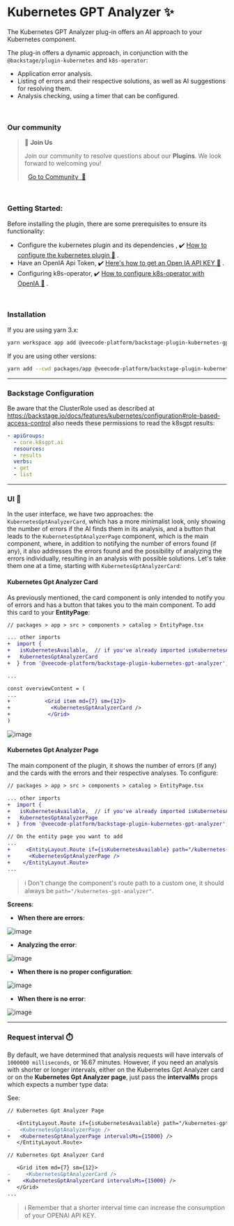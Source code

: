# Kubernetes GPT Analyzer ✨

The Kubernetes GPT Analyzer plug-in offers an AI approach to your Kubernetes component.

The plug-in offers a dynamic approach, in conjunction with the `@backstage/plugin-kubernetes` and `k8s-operator`:

- Application error analysis.
- Listing of errors and their respective solutions, as well as AI suggestions for resolving them.
- Analysis checking, using a timer that can be configured.
  
<br>

### Our community 

> 💬  **Join Us**
>
> Join our community to resolve questions about our **Plugins**. We look forward to welcoming you! <br>
>
>    [Go to Community  🚀](https://github.com/orgs/veecode-platform/discussions)

<br>

### Getting Started:



Before installing the plugin, there are some prerequisites to ensure its functionality:

- Configure the kubernetes plugin and its dependencies , :heavy_check_mark: [How to configure the kubernetes plugin :page_with_curl:](https://backstage.io/docs/features/kubernetes/) .
- Have an OpenIA Api Token, :heavy_check_mark: [Here's how to get an Open IA API KEY :page_with_curl:](https://openai.com/index/openai-api/) .
- Configuring k8s-operator, :heavy_check_mark: [How to configure k8s-operator with OpenIA :page_with_curl:](https://github.com/k8sgpt-ai/k8sgpt-operator/) .
<br>


### Installation

If you are using yarn 3.x:

```bash
yarn workspace app add @veecode-platform/backstage-plugin-kubernetes-gpt-analyzer
```

If you are using other versions:

```bash
yarn add --cwd packages/app @veecode-platform/backstage-plugin-kubernetes-gpt-analyzer
```


---


### Backstage Configuration

Be aware that the ClusterRole used as described at https://backstage.io/docs/features/kubernetes/configuration#role-based-access-control also needs these permissions to read the k8sgpt results:

```yaml
- apiGroups:
  - core.k8sgpt.ai
  resources:
  - results
  verbs:
  - get
  - list
```

---

### UI 🎨

In the user interface, we have two approaches: the `KubernetesGptAnalyzerCard`, which has a more minimalist look, only showing the number of errors if the AI finds them in its analysis, and a button that leads to the `KubernetesGptAnalyzerPage` component, which is the main component, where, in addition to notifying the number of errors found (if any), it also addresses the errors found and the possibility of analyzing the errors individually, resulting in an analysis with possible solutions.
Let's take them one at a time, starting with `KubernetesGptAnalyzerCard`:


#### Kubernetes Gpt Analyzer Card

As previously mentioned, the card component is only intended to notify you of errors and has a button that takes you to the main component.
To add this card to your **EntityPage**:

```diff
// packages > app > src > components > catalog > EntityPage.tsx

... other imports
+  import {
+   isKubernetesAvailable,  // if you've already imported isKubernetesAvailable from the @backstage/plugin-kubernetes plugin, you don't need to import it again
+   KubernetesGptAnalyzerCard
+  } from '@veecode-platform/backstage-plugin-kubernetes-gpt-analyzer'; 

...

const overviewContent = (
...
+           <Grid item md={7} sm={12}>
+             <KubernetesGptAnalyzerCard />
+            </Grid>
)

```

![image](https://github.com/veecode-platform/platform-backstage-plugins/assets/84424883/d1579577-fbcd-4f5b-9689-bcc2c648bd89)
<br>


#### Kubernetes Gpt Analyzer Page

The main component of the plugin, it shows the number of errors (if any) and the cards with the errors and their respective analyses.
To configure:

```diff
// packages > app > src > components > catalog > EntityPage.tsx

... other imports
+  import {
+   isKubernetesAvailable,  // if you've already imported isKubernetesAvailable from the @backstage/plugin-kubernetes plugin, you don't need to import it again
+   KubernetesGptAnalyzerPage
+  } from '@veecode-platform/backstage-plugin-kubernetes-gpt-analyzer'; 

// On the entity page you want to add
...
+     <EntityLayout.Route if={isKubernetesAvailable} path="/kubernetes-gpt-analyzer" title="Kubernetes GPT">
+      <KubernetesGptAnalyzerPage />
+    </EntityLayout.Route>
...

```

> ℹ️ Don't change the component's route path to a custom one, it should always be `path="/kubernetes-gpt-analyzer"`.

**Screens**:

- **When there are errors**:
  
![image](https://github.com/veecode-platform/platform-backstage-plugins/assets/84424883/b06c1851-96f2-4990-bd7a-8902339b0b1d)

- **Analyzing the error**:

![image](https://github.com/veecode-platform/platform-backstage-plugins/assets/84424883/1349d500-a66e-4daf-8816-5cd3de56b8fc)

- **When there is no proper configuration**:

![image](https://github.com/veecode-platform/platform-backstage-plugins/assets/84424883/b5cb8d71-7c3a-4870-8326-357b5d4066a1)

- **When there is no error**:

![image](https://github.com/veecode-platform/platform-backstage-plugins/assets/84424883/2f346a55-33ad-4852-8c6a-ccbb80cb1f3e)

---

### Request interval ⏱️

By default, we have determined that analysis requests will have intervals of `1000000 milliseconds`, or 16.67 minutes. However, if you need an analysis with shorter or longer intervals, either on the Kubernetes Gpt Analyzer card or on the **Kubernetes Gpt Analyzer page**, just pass the **intervalMs** props which expects a number type data:

See:

```diff
// Kubernetes Gpt Analyzer Page

   <EntityLayout.Route if={isKubernetesAvailable} path="/kubernetes-gpt-analyzer" title="Kubernetes GPT">
-   <KubernetesGptAnalyzerPage />
+   <KubernetesGptAnalyzerPage intervalsMs={15000} />
   </EntityLayout.Route>

// Kubernetes Gpt Analyzer Card

   <Grid item md={7} sm={12}>
-     <KubernetesGptAnalyzerCard />
+    <KubernetesGptAnalyzerCard intervalsMs={15000} />
   </Grid>
...
```

> ℹ️ Remember that a shorter interval time can increase the consumption of your OPENAI API KEY.
